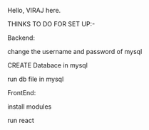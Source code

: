 Hello, VIRAJ here.

THINKS TO DO FOR SET UP:-

Backend:

change the username and password of mysql

CREATE Databace in mysql

run db file in mysql

FrontEnd:

install modules

run react 

                       
